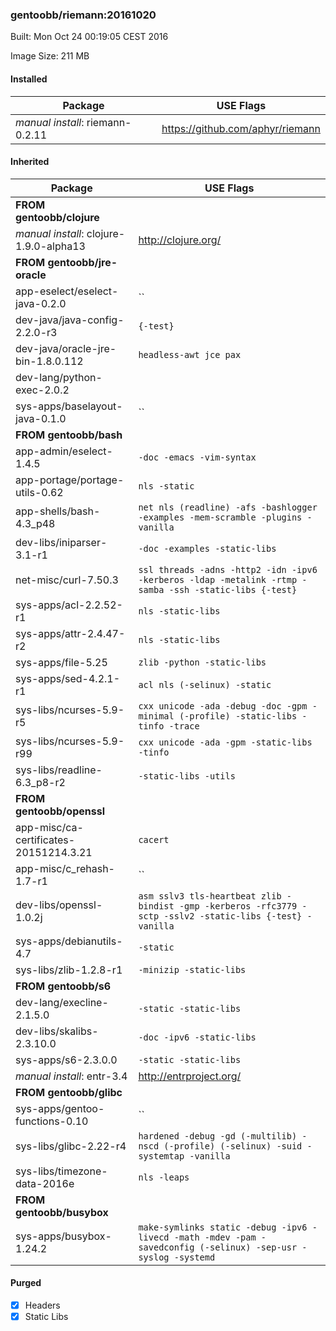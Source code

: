 ### gentoobb/riemann:20161020
Built: Mon Oct 24 00:19:05 CEST 2016

Image Size: 211 MB
#### Installed
Package | USE Flags
--------|----------
*manual install*: riemann-0.2.11 | https://github.com/aphyr/riemann
#### Inherited
Package | USE Flags
--------|----------
**FROM gentoobb/clojure** |
*manual install*: clojure-1.9.0-alpha13 | http://clojure.org/
**FROM gentoobb/jre-oracle** |
app-eselect/eselect-java-0.2.0 | ``
dev-java/java-config-2.2.0-r3 | `{-test}`
dev-java/oracle-jre-bin-1.8.0.112 | `headless-awt jce pax`
dev-lang/python-exec-2.0.2 | ` `
sys-apps/baselayout-java-0.1.0 | ``
**FROM gentoobb/bash** |
app-admin/eselect-1.4.5 | `-doc -emacs -vim-syntax`
app-portage/portage-utils-0.62 | `nls -static`
app-shells/bash-4.3_p48 | `net nls (readline) -afs -bashlogger -examples -mem-scramble -plugins -vanilla`
dev-libs/iniparser-3.1-r1 | `-doc -examples -static-libs`
net-misc/curl-7.50.3 | `ssl threads -adns -http2 -idn -ipv6 -kerberos -ldap -metalink -rtmp -samba -ssh -static-libs {-test}`
sys-apps/acl-2.2.52-r1 | `nls -static-libs`
sys-apps/attr-2.4.47-r2 | `nls -static-libs`
sys-apps/file-5.25 | `zlib -python -static-libs`
sys-apps/sed-4.2.1-r1 | `acl nls (-selinux) -static`
sys-libs/ncurses-5.9-r5 | `cxx unicode -ada -debug -doc -gpm -minimal (-profile) -static-libs -tinfo -trace`
sys-libs/ncurses-5.9-r99 | `cxx unicode -ada -gpm -static-libs -tinfo`
sys-libs/readline-6.3_p8-r2 | `-static-libs -utils`
**FROM gentoobb/openssl** |
app-misc/ca-certificates-20151214.3.21 | `cacert`
app-misc/c_rehash-1.7-r1 | ``
dev-libs/openssl-1.0.2j | `asm sslv3 tls-heartbeat zlib -bindist -gmp -kerberos -rfc3779 -sctp -sslv2 -static-libs {-test} -vanilla`
sys-apps/debianutils-4.7 | `-static`
sys-libs/zlib-1.2.8-r1 | `-minizip -static-libs`
**FROM gentoobb/s6** |
dev-lang/execline-2.1.5.0 | `-static -static-libs`
dev-libs/skalibs-2.3.10.0 | `-doc -ipv6 -static-libs`
sys-apps/s6-2.3.0.0 | `-static -static-libs`
*manual install*: entr-3.4 | http://entrproject.org/
**FROM gentoobb/glibc** |
sys-apps/gentoo-functions-0.10 | ``
sys-libs/glibc-2.22-r4 | `hardened -debug -gd (-multilib) -nscd (-profile) (-selinux) -suid -systemtap -vanilla`
sys-libs/timezone-data-2016e | `nls -leaps`
**FROM gentoobb/busybox** |
sys-apps/busybox-1.24.2 | `make-symlinks static -debug -ipv6 -livecd -math -mdev -pam -savedconfig (-selinux) -sep-usr -syslog -systemd`
#### Purged
- [x] Headers
- [x] Static Libs
